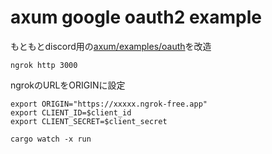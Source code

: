 # axum google oauth2 example

もともとdiscord用の[axum/examples/oauth](https://github.com/tokio-rs/axum/blob/main/examples/oauth/src/main.rs)を改造

```text
ngrok http 3000
```

ngrokのURLをORIGINに設定

```text
export ORIGIN="https://xxxxx.ngrok-free.app"
export CLIENT_ID=$client_id
export CLIENT_SECRET=$client_secret

cargo watch -x run
```
